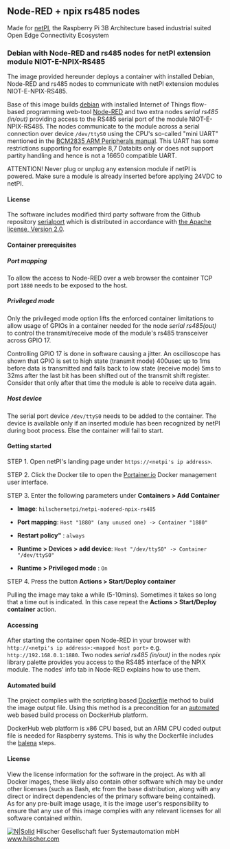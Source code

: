 ## Node-RED + npix rs485 nodes

Made for [netPI](https://www.netiot.com/netpi/), the Raspberry Pi 3B Architecture based industrial suited Open Edge Connectivity Ecosystem

### Debian with Node-RED and rs485 nodes for netPI extension module NIOT-E-NPIX-RS485

The image provided hereunder deploys a container with installed Debian, Node-RED and rs485 nodes to communicate with netPI extension modules NIOT-E-NPIX-RS485.

Base of this image builds [debian](https://www.balena.io/docs/reference/base-images/base-images/) with installed Internet of Things flow-based programming web-tool [Node-RED](https://nodered.org/) and two extra nodes *serial rs485 (in/out)* providing access to the RS485 serial port of the module NIOT-E-NPIX-RS485. The nodes communicate to the module across a serial connection over device `/dev/ttyS0` using the CPU's so-called "mini UART" mentioned in the [BCM2835 ARM Peripherals manual](https://www.raspberrypi.org/app/uploads/2012/02/BCM2835-ARM-Peripherals.pdf). This UART has some restrictions supporting for example 8,7 Databits only or does not support partity handling and hence is not a 16650 compatible UART.

ATTENTION! Never plug or unplug any extension module if netPI is powered. Make sure a module is already inserted before applying 24VDC to netPI. 

#### License

The software includes modified third party software from the Github repository [serialport](https://github.com/node-red/node-red-nodes/tree/master/io/serialport) which is distributed in accordance with [the Apache license, Version 2.0](http://www.apache.org/licenses/LICENSE-2.0.html).

#### Container prerequisites

##### Port mapping

To allow the access to Node-RED over a web browser the container TCP port `1880` needs to be exposed to the host.

##### Privileged mode

Only the privileged mode option lifts the enforced container limitations to allow usage of GPIOs in a container needed for the node *serial rs485(out)* to control the transmit/receive mode of the module's rs485 transceiver across GPIO 17. 

Controlling GPIO 17 is done in software causing a jitter. An oscilloscope has shown that GPIO is set to high state (transmit mode) 400usec up to 1ms before data is transmitted and falls back to low state (receive mode) 5ms to 32ms after the last bit has been shifted out of the transmit shift register. Consider that only after that time the module is able to receive data again.

##### Host device

The serial port device `/dev/ttyS0` needs to be added to the container. The device is available only if an inserted module has been recognized by netPI during boot process. Else the container will fail to start.

#### Getting started

STEP 1. Open netPI's landing page under `https://<netpi's ip address>`.

STEP 2. Click the Docker tile to open the [Portainer.io](http://portainer.io/) Docker management user interface.

STEP 3. Enter the following parameters under **Containers > Add Container**

* **Image**: `hilschernetpi/netpi-nodered-npix-rs485`

* **Port mapping**: `Host "1880" (any unused one) -> Container "1880"` 

* **Restart policy"** : `always`

* **Runtime > Devices > add device**: `Host "/dev/ttyS0" -> Container "/dev/ttyS0"`

* **Runtime > Privileged mode** : `On`

STEP 4. Press the button **Actions > Start/Deploy container**

Pulling the image may take a while (5-10mins). Sometimes it takes so long that a time out is indicated. In this case repeat the **Actions > Start/Deploy container** action.

#### Accessing

After starting the container open Node-RED in your browser with `http://<netpi's ip address>:<mapped host port>` e.g. `http://192.168.0.1:1880`. Two nodes *serial rs485 (in/out)* in the nodes *npix* library palette provides you access to the RS485 interface of the NPIX module. The nodes' info tab in Node-RED explains how to use them.

#### Automated build

The project complies with the scripting based [Dockerfile](https://docs.docker.com/engine/reference/builder/) method to build the image output file. Using this method is a precondition for an [automated](https://docs.docker.com/docker-hub/builds/) web based build process on DockerHub platform.

DockerHub web platform is x86 CPU based, but an ARM CPU coded output file is needed for Raspberry systems. This is why the Dockerfile includes the [balena](https://balena.io/blog/building-arm-containers-on-any-x86-machine-even-dockerhub/) steps.

#### License

View the license information for the software in the project. As with all Docker images, these likely also contain other software which may be under other licenses (such as Bash, etc from the base distribution, along with any direct or indirect dependencies of the primary software being contained).
As for any pre-built image usage, it is the image user's responsibility to ensure that any use of this image complies with any relevant licenses for all software contained within.

[![N|Solid](http://www.hilscher.com/fileadmin/templates/doctima_2013/resources/Images/logo_hilscher.png)](http://www.hilscher.com)  Hilscher Gesellschaft fuer Systemautomation mbH  www.hilscher.com
